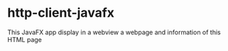 # http-client-javafx

This JavaFX app display in a webview a webpage and information of this HTML page
